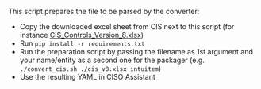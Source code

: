 This script prepares the file to be parsed by the converter:

- Copy the downloaded excel sheet from CIS next to this script (for instance [CIS_Controls_Version_8.xlsx](https://learn.cisecurity.org/cis-controls-download))
- Run `pip install -r requirements.txt`
- Run the preparation script by passing the filename as 1st argument and your name/entity as a second one for the packager (e.g. `./convert_cis.sh ./cis_v8.xlsx intuitem`)
- Use the resulting YAML in CISO Assistant
